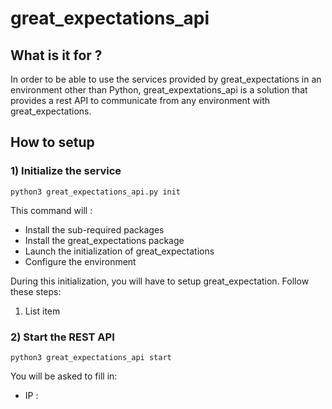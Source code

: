 # great_expectations_api

## What is it for ?

In order to be able to use the services provided by great_expectations in an environment other than Python, great_expextations_api is a solution that provides a rest API to communicate from any environment with great_expectations.

## How to setup
### 1) Initialize the service

    python3 great_expectations_api.py init

This command will :

 - Install the sub-required packages
 - Install the great_expectations package
 - Launch the initialization of great_expectations
 - Configure the environment

During this initialization, you will have to setup great_expectation.
Follow these steps:

 1. List item

### 2) Start the REST API

    python3 great_expectations_api start

You will be asked to fill in:

 - IP : 

<!--stackedit_data:
eyJoaXN0b3J5IjpbLTE2ODY4NjgxMjJdfQ==
-->